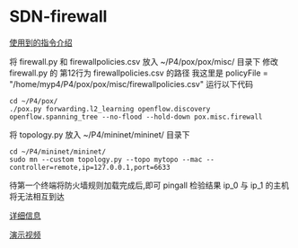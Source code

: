 # SDN-firewall
[使用到的指令介绍](https://www.cnblogs.com/xie37/p/14056239.html)

将 firewall.py 和 firewallpolicies.csv 放入 ~/P4/pox/pox/misc/ 目录下
修改 firewall.py 的 第12行为 firewallpolicies.csv 的路径
我这里是 policyFile = "/home/myp4/P4/pox/pox/misc/firewallpolicies.csv"
运行以下代码
```
cd ~/P4/pox/
./pox.py forwarding.l2_learning openflow.discovery openflow.spanning_tree --no-flood --hold-down pox.misc.firewall
```
将 topology.py 放入 ~/P4/mininet/mininet/ 目录下
```
cd ~/P4/mininet/mininet/
sudo mn --custom topology.py --topo mytopo --mac --controller=remote,ip=127.0.0.1,port=6633
```
待第一个终端将防火墙规则加载完成后,即可 pingall 检验结果
ip_0 与 ip_1 的主机将无法相互到达

[详细信息](https://www.cnblogs.com/xie37/p/14056239.html)

[演示视频](https://www.weiyun.com/video_preview?videoID=8b26338a-48cc-4b5b-9721-1127c7d2cc47&dirKey=b2123610f0a739ae12b58dcd423dce4a&pdirKey=b2123610f338fdcb41c5dfa52b9ed888)
